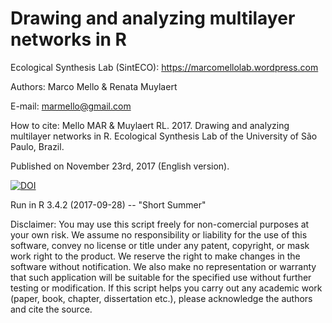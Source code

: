 # Drawing and analyzing multilayer networks in R

Ecological Synthesis Lab (SintECO): https://marcomellolab.wordpress.com

Authors: Marco Mello & Renata Muylaert

E-mail: marmello@gmail.com 

How to cite: Mello MAR & Muylaert RL. 2017. Drawing and analyzing multilayer networks in R. Ecological Synthesis Lab of the University of São Paulo, Brazil.

Published on November 23rd, 2017 (English version).

<a href="https://doi.org/10.5281/zenodo.1487539"><img src="https://zenodo.org/badge/DOI/10.5281/zenodo.1487539.svg" alt="DOI"></a>

 
Run in R 3.4.2 (2017-09-28) -- "Short Summer"

Disclaimer: You may use this script freely for non-comercial purposes at your own risk. We assume no responsibility or liability for the use of this software, convey no license or title under any patent, copyright, or mask work right to the product. We reserve the right to make changes in the software without notification. We also make no representation or warranty that such application will be suitable for the specified use without further testing or modification. If this script helps you carry out any academic work (paper, book, chapter, dissertation etc.), please acknowledge the authors and cite the source.
